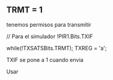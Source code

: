 ## TRMT = 1 
tenemos permisos para transmitir

// Para el simulador 
!PIR1.Bits.TXIF

while(!TXSATSBits.TRMT);
TXREG = 'a';


TXIF se pone a 1 cuando envia

Usar 
